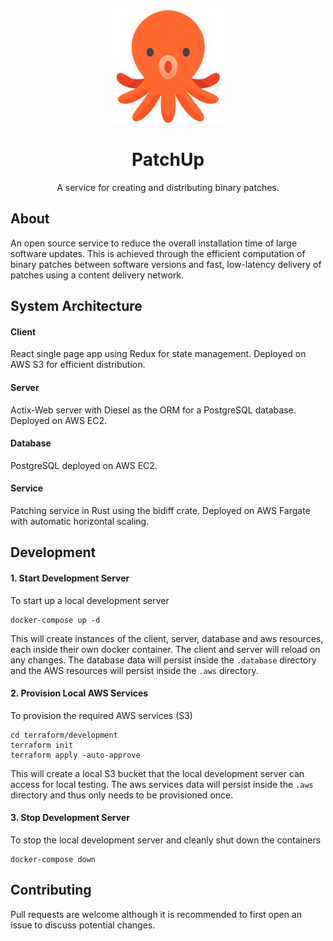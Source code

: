 <div align="center">
    <img src="./assets/octopus.svg" width="180" />
    <h1>PatchUp</h1>
    <p>A service for creating and distributing binary patches.</p>
</div>

## About
An open source service to reduce the overall installation time of large software updates. This is achieved through the efficient computation of binary patches between software versions and fast, low-latency delivery of patches using a content delivery network. 

## System Architecture
#### Client
React single page app using Redux for state management. Deployed on AWS S3 for efficient distribution.
#### Server
Actix-Web server with Diesel as the ORM for a PostgreSQL database. Deployed on AWS EC2.  
#### Database
PostgreSQL deployed on AWS EC2.
#### Service
Patching service in Rust using the bidiff crate. Deployed on AWS Fargate with automatic horizontal scaling.

## Development
#### 1. Start Development Server
To start up a local development server
```
docker-compose up -d
```
This will create instances of the client, server, database and aws resources, each inside their own docker container. The client and server will reload on any changes. The database data will persist inside the `.database` directory and the AWS resources will persist inside the `.aws` directory.

#### 2. Provision Local AWS Services
To provision the required AWS services (S3)
```
cd terraform/development
terraform init
terraform apply -auto-approve
```
This will create a local S3 bucket that the local development server can access for local testing. The aws services data will persist inside the `.aws` directory and thus only needs to be provisioned once.

#### 3. Stop Development Server
To stop the local development server and cleanly shut down the containers
```
docker-compose down
```
## Contributing
Pull requests are welcome although it is recommended to first open an issue to discuss potential changes.
